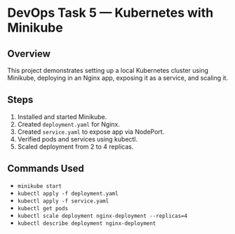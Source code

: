# DevOps Task 5 — Kubernetes with Minikube

## Overview
This project demonstrates setting up a local Kubernetes cluster using Minikube, deploying in an Nginx app, exposing it as a service, and scaling it.

## Steps
1. Installed and started Minikube.
2. Created `deployment.yaml` for Nginx.
3. Created `service.yaml` to expose app via NodePort.
4. Verified pods and services using kubectl.
5. Scaled deployment from 2 to 4 replicas.

## Commands Used
- `minikube start`
- `kubectl apply -f deployment.yaml`
- `kubectl apply -f service.yaml`
- `kubectl get pods`
- `kubectl scale deployment nginx-deployment --replicas=4`
- `kubectl describe deployment nginx-deployment`

